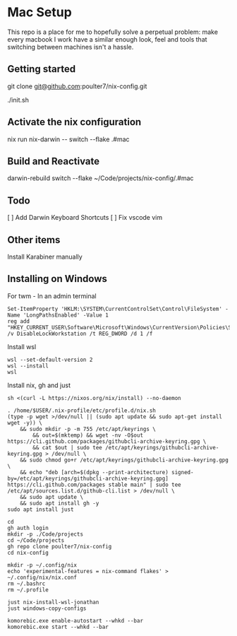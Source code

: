 # Mac Setup
This repo is a place for me to hopefully solve a perpetual problem: make every macbook I work have a similar enough look, feel and tools that switching between machines isn't a hassle.

## Getting started
git clone git@github.com:poulter7/nix-config.git

./init.sh

## Activate the nix configuration
nix run nix-darwin -- switch --flake .#mac

## Build and Reactivate
darwin-rebuild switch --flake ~/Code/projects/nix-config/.#mac

## Todo
[ ] Add Darwin Keyboard Shortcuts
[ ] Fix vscode vim


## Other items
Install Karabiner manually

## Installing on Windows

For twm - In an admin terminal
```
Set-ItemProperty 'HKLM:\SYSTEM\CurrentControlSet\Control\FileSystem' -Name 'LongPathsEnabled' -Value 1
reg add "HKEY_CURRENT_USER\Software\Microsoft\Windows\CurrentVersion\Policies\System" /v DisableLockWorkstation /t REG_DWORD /d 1 /f
```

Install wsl
```
wsl --set-default-version 2
wsl --install
wsl
```

Install nix, gh and just
```
sh <(curl -L https://nixos.org/nix/install) --no-daemon

. /home/$USER/.nix-profile/etc/profile.d/nix.sh
(type -p wget >/dev/null || (sudo apt update && sudo apt-get install wget -y)) \
	&& sudo mkdir -p -m 755 /etc/apt/keyrings \
        && out=$(mktemp) && wget -nv -O$out https://cli.github.com/packages/githubcli-archive-keyring.gpg \
        && cat $out | sudo tee /etc/apt/keyrings/githubcli-archive-keyring.gpg > /dev/null \
	&& sudo chmod go+r /etc/apt/keyrings/githubcli-archive-keyring.gpg \
	&& echo "deb [arch=$(dpkg --print-architecture) signed-by=/etc/apt/keyrings/githubcli-archive-keyring.gpg] https://cli.github.com/packages stable main" | sudo tee /etc/apt/sources.list.d/github-cli.list > /dev/null \
	&& sudo apt update \
	&& sudo apt install gh -y
sudo apt install just

cd
gh auth login
mkdir -p ./Code/projects
cd ~/Code/projects
gh repo clone poulter7/nix-config
cd nix-config

mkdir -p ~/.config/nix
echo 'experimental-features = nix-command flakes' > ~/.config/nix/nix.conf
rm ~/.bashrc
rm ~/.profile

just nix-install-wsl-jonathan
just windows-copy-configs

komorebic.exe enable-autostart --whkd --bar
komorebic.exe start --whkd --bar
```
